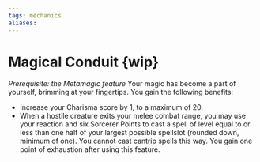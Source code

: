 ```yaml
---
tags: mechanics
aliases:
---
```


# Magical Conduit {wip}
*Prerequisite: the Metamagic feature*
Your magic has become a part of yourself, brimming at your fingertips. You gain the following benefits:
- Increase your Charisma score by 1, to a maximum of 20.
- When a hostile creature exits your melee combat range, you may use your reaction and six Sorcerer Points to cast a spell of level equal to or less than one half of your largest possible spellslot (rounded down, minimum of one). You cannot cast cantrip spells this way. You gain one point of exhaustion after using this feature.